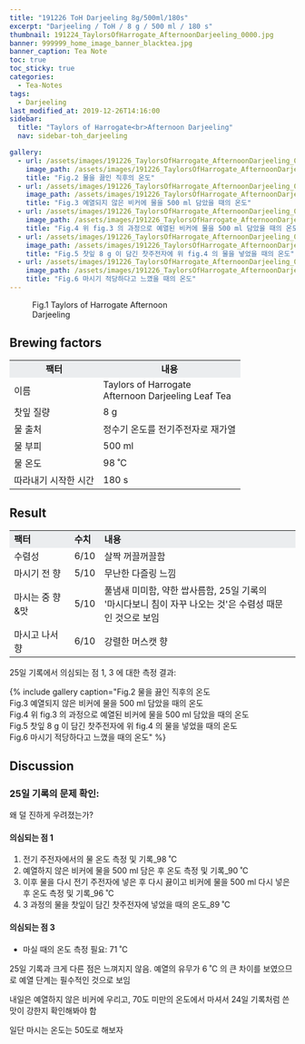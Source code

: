 ```yaml
---
title: "191226 ToH Darjeeling 8g/500ml/180s"
excerpt: "Darjeeling / ToH / 8 g / 500 ml / 180 s"
thumbnail: 191224_TaylorsOfHarrogate_AfternoonDarjeeling_0000.jpg
banner: 999999_home_image_banner_blacktea.jpg
banner_caption: Tea Note
toc: true
toc_sticky: true
categories:
  - Tea-Notes
tags:
  - Darjeeling
last_modified_at: 2019-12-26T14:16:00
sidebar:
  title: "Taylors of Harrogate<br>Afternoon Darjeeling"
  nav: sidebar-toh_darjeeling

gallery:
  - url: /assets/images/191226_TaylorsOfHarrogate_AfternoonDarjeeling_0003.jpg
    image_path: /assets/images/191226_TaylorsOfHarrogate_AfternoonDarjeeling_0003.jpg
    title: "Fig.2 물을 끓인 직후의 온도"
  - url: /assets/images/191226_TaylorsOfHarrogate_AfternoonDarjeeling_0004.jpg
    image_path: /assets/images/191226_TaylorsOfHarrogate_AfternoonDarjeeling_0004.jpg
    title: "Fig.3 예열되지 않은 비커에 물을 500 ml 담았을 때의 온도"
  - url: /assets/images/191226_TaylorsOfHarrogate_AfternoonDarjeeling_0005.jpg
    image_path: /assets/images/191226_TaylorsOfHarrogate_AfternoonDarjeeling_0005.jpg
    title: "Fig.4 위 fig.3 의 과정으로 예열된 비커에 물을 500 ml 담았을 때의 온도"
  - url: /assets/images/191226_TaylorsOfHarrogate_AfternoonDarjeeling_0006.jpg
    image_path: /assets/images/191226_TaylorsOfHarrogate_AfternoonDarjeeling_0006.jpg
    title: "Fig.5 찻잎 8 g 이 담긴 찻주전자에 위 fig.4 의 물을 넣었을 때의 온도"
  - url: /assets/images/191226_TaylorsOfHarrogate_AfternoonDarjeeling_0007.jpg
    image_path: /assets/images/191226_TaylorsOfHarrogate_AfternoonDarjeeling_0007.jpg
    title: "Fig.6 마시기 적당하다고 느꼈을 때의 온도"
---
```


<figure class="align-center" style="width: 300px">
  <a href="/assets/images/191224_TaylorsOfHarrogate_AfternoonDarjeeling_0000.jpg">
  <img src="{{ site.url }}{{ site.baseurl }}/assets/images/191224_TaylorsOfHarrogate_AfternoonDarjeeling_0000.jpg" alt="">
  </a>
  <figcaption>
  Fig.1 Taylors of Harrogate Afternoon Darjeeling
  </figcaption>
</figure>

## Brewing factors

<div align="center">
  <table align = "center" >
      <tr bgcolor="#ebedef" align ="center">
      <td><b>팩터</b></td>
      <td><b>내용</b></td>
      </tr>
      <tr>
      <td>이름</td>
      <td>Taylors of Harrogate<br>Afternoon Darjeeling Leaf Tea</td>
      </tr>
      <tr>
      <td>찻잎 질량</td>
      <td>8 g</td>
      </tr>
      <tr>
    <td>물 출처</td>
      <td>정수기 온도를 전기주전자로 재가열</td>
      </tr>
      <tr>
    <td>물 부피</td>
      <td>500 ml</td>
      </tr>
      <tr>
    <td>물 온도</td>
      <td>98 ˚C</td>
      </tr>
      <tr>
    <td>따라내기 시작한 시간</td>
      <td>180 s</td>
      </tr>
  </table>
</div>

## Result

<div align="center">
  <table align = "center" >
      <tr bgcolor="#ebedef" style="white-space:nowrap">
      <td><b>팩터</b></td>
    <td><b>수치</b></td>
      <td><b>내용</b></td>
      </tr>
      <tr>
      <td>수렴성</td>
      <td>6/10</td>
    <td>살짝 꺼끌꺼끌함</td>
      </tr>
      <tr>
      <td>마시기 전 향</td>
      <td>5/10</td>
    <td>무난한 다즐링 느낌</td>
      </tr>
      <tr>
      <td>마시는 중 향&맛</td>
      <td>5/10</td>
    <td>풀냄새 미미함, 약한 쌉사름함, 25일 기록의<br>'마시다보니 침이 자꾸 나오는 것'은 수렴성 때문인 것으로 보임</td>
      </tr>
      <tr>
      <td>마시고 나서 향</td>
      <td>6/10</td>
    <td>강렬한 머스캣 향</td>
      </tr>
  </table>
</div>

25일 기록에서 의심되는 점 1, 3 에 대한 측정 결과:

{% include gallery caption="Fig.2 물을 끓인 직후의 온도<br>
Fig.3 예열되지 않은 비커에 물을 500 ml 담았을 때의 온도<br>
Fig.4 위 fig.3 의 과정으로 예열된 비커에 물을 500 ml 담았을 때의 온도<br>
Fig.5 찻잎 8 g 이 담긴 찻주전자에 위 fig.4 의 물을 넣었을 때의 온도<br>
Fig.6 마시기 적당하다고 느꼈을 때의 온도" %}


## Discussion

### 25일 기록의 문제 확인:
왜 덜 진하게 우려졌는가?

#### 의심되는 점 1
1. 전기 주전자에서의 물 온도 측정 및 기록_98 ˚C
2. 예열하지 않은 비커에 물을 500 ml 담은 후 온도 측정 및 기록_90 ˚C
3. 이후 물을 다시 전기 주전자에 넣은 후 다시 끓이고 비커에 물을 500 ml 다시 넣은 후 온도 측정 및 기록_96 ˚C
4. 3 과정의 물을 찻잎이 담긴 찻주전자에 넣었을 때의 온도_89 ˚C

#### 의심되는 점 3
* 마실 때의 온도 측정 필요: 71 ˚C

25일 기록과 크게 다른 점은 느껴지지 않음. 예열의 유무가 6 ˚C 의 큰 차이를 보였으므로 예열 단계는 필수적인 것으로 보임

내일은 예열하지 않은 비커에 우리고, 70도 미만의 온도에서 마셔서 24일 기록처럼 쓴 맛이 강한지 확인해봐야 함

일단 마시는 온도는 50도로 해보자
